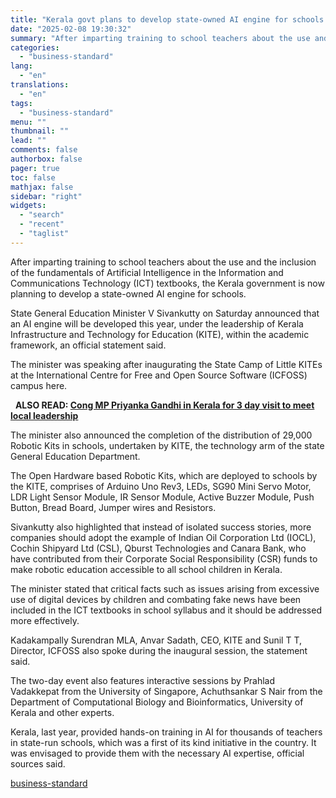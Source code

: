 ```yaml
---
title: "Kerala govt plans to develop state-owned AI engine for schools this year"
date: "2025-02-08 19:30:32"
summary: "After imparting training to school teachers about the use and the inclusion of the fundamentals of Artificial Intelligence in the Information and Communications Technology (ICT) textbooks, the Kerala government is now planning to develop a state-owned AI engine for schools. State General Education Minister V Sivankutty on Saturday announced that..."
categories:
  - "business-standard"
lang:
  - "en"
translations:
  - "en"
tags:
  - "business-standard"
menu: ""
thumbnail: ""
lead: ""
comments: false
authorbox: false
pager: true
toc: false
mathjax: false
sidebar: "right"
widgets:
  - "search"
  - "recent"
  - "taglist"
---
```


After imparting training to school teachers about the use and the inclusion of the fundamentals of Artificial Intelligence in the Information and Communications Technology (ICT) textbooks, the Kerala government is now planning to develop a state-owned AI engine for schools.

State General Education Minister V Sivankutty on Saturday announced that an AI engine will be developed this year, under the leadership of Kerala Infrastructure and Technology for Education (KITE), within the academic framework, an official statement said.

The minister was speaking after inaugurating the State Camp of Little KITEs at the International Centre for Free and Open Source Software (ICFOSS) campus here.

 
**ALSO READ: [Cong MP Priyanka Gandhi in Kerala for 3 day visit to meet local leadership](/politics/cong-mp-priyanka-gandhi-in-kerala-for-3-day-visit-to-meet-local-leadership-125020800528_1.html)**

The minister also announced the completion of the distribution of 29,000 Robotic Kits in schools, undertaken by KITE, the technology arm of the state General Education Department.

The Open Hardware based Robotic Kits, which are deployed to schools by the KITE, comprises of Arduino Uno Rev3, LEDs, SG90 Mini Servo Motor, LDR Light Sensor Module, IR Sensor Module, Active Buzzer Module, Push Button, Bread Board, Jumper wires and Resistors.

Sivankutty also highlighted that instead of isolated success stories, more companies should adopt the example of Indian Oil Corporation Ltd (IOCL), Cochin Shipyard Ltd (CSL), Qburst Technologies and Canara Bank, who have contributed from their Corporate Social Responsibility (CSR) funds to make robotic education accessible to all school children in Kerala.

The minister stated that critical facts such as issues arising from excessive use of digital devices by children and combating fake news have been included in the ICT textbooks in school syllabus and it should be addressed more effectively.

Kadakampally Surendran MLA, Anvar Sadath, CEO, KITE and Sunil T T, Director, ICFOSS also spoke during the inaugural session, the statement said.

The two-day event also features interactive sessions by Prahlad Vadakkepat from the University of Singapore, Achuthsankar S Nair from the Department of Computational Biology and Bioinformatics, University of Kerala and other experts.

Kerala, last year, provided hands-on training in AI for thousands of teachers in state-run schools, which was a first of its kind initiative in the country. It was envisaged to provide them with the necessary AI expertise, official sources said.

[business-standard](https://www.business-standard.com/india-news/kerala-govt-plans-to-develop-state-owned-ai-engine-for-schools-this-year-125020801079_1.html)
